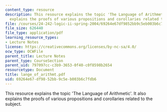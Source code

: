 ```yaml
---
content_type: resource
description: This resource explains the topic 'The Language of Arithmetic'. It also
  explains the proofs of various propositions and corollaries related to the subject.
file: /courses/24-242-logic-ii-spring-2004/69264e67df9852bb9c5eb003b6c7fdb6_lange_of_arithmt.pdf
file_size: 626440
file_type: application/pdf
learning_resource_types:
- Lecture Notes
license: https://creativecommons.org/licenses/by-nc-sa/4.0/
ocw_type: OCWFile
parent_title: Lecture Notes
parent_type: CourseSection
parent_uid: 797097cc-c3b9-3653-0f40-c0f8598b2654
resourcetype: Document
title: lange_of_arithmt.pdf
uid: 69264e67-df98-52bb-9c5e-b003b6c7fdb6
---
```

This resource explains the topic 'The Language of Arithmetic'. It also explains the proofs of various propositions and corollaries related to the subject.